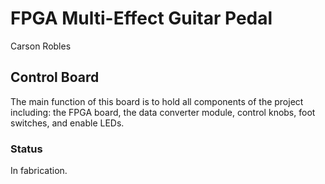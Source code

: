 # FPGA Multi-Effect Guitar Pedal
Carson Robles

## Control Board
The main function of this board is to hold all components of the project including: the FPGA board, the data converter module, control knobs, foot switches, and enable LEDs.

### Status
In fabrication.
